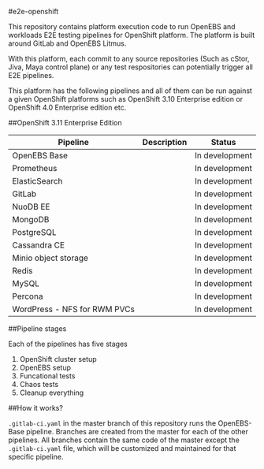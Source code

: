 #e2e-openshift

This repository contains platform execution code to run OpenEBS and workloads E2E testing pipelines for OpenShift platform. The platform is built around GitLab and OpenEBS Litmus.



With this platform, each commit to any source repositories (Such as cStor, Jiva, Maya control plane) or any test respositories can potentially trigger all E2E pipelines.

This platform has the following pipelines and all of them can be run against a given OpenShift platforms such as OpenShift 3.10 Enterprise edition or OpenShift 4.0 Enterprise edition etc.



##OpenShift 3.11 Enterprise Edition

  

| Pipeline                     | Description | Status         |
| ---------------------------- | ----------- | -------------- |
| OpenEBS Base                 |             | In development |
| Prometheus                   |             | In development |
| ElasticSearch                |             | In development |
| GitLab                       |             | In development |
| NuoDB EE                     |             | In development |
| MongoDB                      |             | In development |
| PostgreSQL                   |             | In development |
| Cassandra CE                 |             | In development |
| Minio object storage         |             | In development |
| Redis                        |             | In development |
| MySQL                        |             | In development |
| Percona                      |             | In development |
| WordPress - NFS for RWM PVCs |             | In development |





##Pipeline stages

Each of the pipelines has five stages

1. OpenShift cluster setup
2. OpenEBS setup
3. Funcational tests
4. Chaos tests
5. Cleanup everything



##How it works?



`.gitlab-ci.yaml` in the master branch of this repository runs the OpenEBS-Base pipeline. Branches are created from the master for each of the other pipelines. All branches contain the same code of the master except the `.gitlab-ci.yaml` file, which will be customized and maintained for that specific pipeline.



